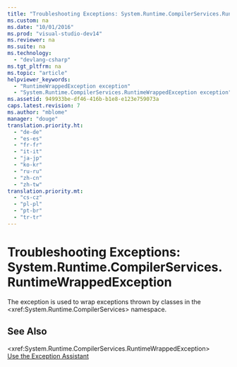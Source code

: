 ```yaml
---
title: "Troubleshooting Exceptions: System.Runtime.CompilerServices.RuntimeWrappedException"
ms.custom: na
ms.date: "10/01/2016"
ms.prod: "visual-studio-dev14"
ms.reviewer: na
ms.suite: na
ms.technology: 
  - "devlang-csharp"
ms.tgt_pltfrm: na
ms.topic: "article"
helpviewer_keywords: 
  - "RuntimeWrappedException exception"
  - "System.Runtime.CompilerServices.RuntimeWrappedException exception"
ms.assetid: 949933be-df46-416b-b1e8-e123e759073a
caps.latest.revision: 7
ms.author: "mblome"
manager: "douge"
translation.priority.ht: 
  - "de-de"
  - "es-es"
  - "fr-fr"
  - "it-it"
  - "ja-jp"
  - "ko-kr"
  - "ru-ru"
  - "zh-cn"
  - "zh-tw"
translation.priority.mt: 
  - "cs-cz"
  - "pl-pl"
  - "pt-br"
  - "tr-tr"
---
```

# Troubleshooting Exceptions: System.Runtime.CompilerServices.RuntimeWrappedException
The exception is used to wrap exceptions thrown by classes in the \<xref:System.Runtime.CompilerServices> namespace.  
  
## See Also  
 \<xref:System.Runtime.CompilerServices.RuntimeWrappedException>   
 [Use the Exception Assistant](../Topic/How%20to:%20Use%20the%20Exception%20Assistant.md)